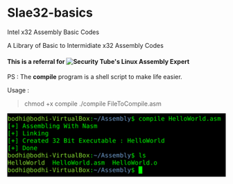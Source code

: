 # Slae32-basics
Intel x32 Assembly Basic Codes

A Library of Basic to Intermidiate x32 Assembly Codes 

#### This is a referral for ![Security Tube's Linux Assembly Expert](https://www.youtube.com/watch?v=eo-OW5rNC14&list=PLiP0FxVgYuUz0kdK7L7YaI5n4qkOuymue)

PS : The **compile** program is a shell script to make life easier.

Usage :

> chmod +x compile
> ./compile FileToCompile.asm

![](/Images/SS.png)
